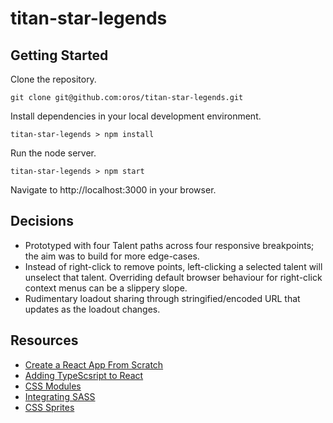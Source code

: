 # titan-star-legends

## Getting Started

Clone the repository.

```
git clone git@github.com:oros/titan-star-legends.git
```

Install dependencies in your local development environment.

```
titan-star-legends > npm install
```

Run the node server.

```
titan-star-legends > npm start
```

Navigate to http://localhost:3000 in your browser.

## Decisions
- Prototyped with four Talent paths across four responsive breakpoints; the aim was to build for more edge-cases.
- Instead of right-click to remove points, left-clicking a selected talent will unselect that talent. Overriding default browser behaviour for right-click context menus can be a slippery slope.
- Rudimentary loadout sharing through stringified/encoded URL that updates as the loadout changes.

## Resources
- [Create a React App From Scratch](https://blog.usejournal.com/creating-a-react-app-from-scratch-f3c693b84658)
- [Adding TypeScsript to React](https://www.typescriptlang.org/docs/handbook/react-&-webpack.html)
- [CSS Modules](https://programmingwithmosh.com/react/css-modules-react/)
- [Integrating SASS](https://scotch.io/starters/react/adding-sass-to-create-react-app-applications)
- [CSS Sprites](https://css-tricks.com/css-sprites/)
